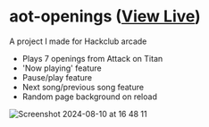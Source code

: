 # aot-openings ([View Live](https://eesazahed.github.io/aot-openings))

A project I made for Hackclub arcade

- Plays 7 openings from Attack on Titan
- 'Now playing' feature
- Pause/play feature
- Next song/previous song feature
- Random page background on reload

![Screenshot 2024-08-10 at 16 48 11](https://github.com/user-attachments/assets/35345f8f-0c6b-4f62-be35-79ab2fb32c11)
